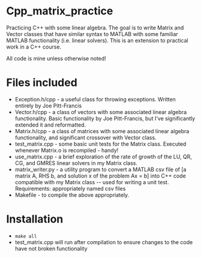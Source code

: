 # Cpp_matrix_practice
Practicing C++ with some linear algebra. The goal is to write Matrix and Vector classes that have similar syntax to MATLAB with some familiar MATLAB functionality (i.e. linear solvers). This is an extension to practical work in a C++ course.

All code is mine unless otherwise noted!

# Files included
* Exception.h/cpp - a useful class for throwing exceptions. Written entirely by Joe Pitt-Francis
* Vector.h/cpp - a class of vectors with some associated linear algebra functionality. Basic functionality by Joe Pitt-Francis, but I've significantly extended it and reformatted.
* Matrix.h/cpp - a class of matrices with some associated linear algebra functionality, and significant crossover with Vector class.
* test_matrix.cpp - some basic unit tests for the Matrix class. Executed whenever Matrix.o is recompiled - handy!
* use_matrix.cpp - a brief exploration of the rate of growth of the LU, QR, CG, and GMRES linear solvers in my Matrix class.
* matrix_writer.py - a utility program to convert a MATLAB csv file of [a matrix A, RHS b, and solution x of the problem Ax = b] into C++ code compatible with my Matrix class -- used for writing a unit test. Requirements: appropriately named csv files
* Makefile - to compile the above appropriately.

# Installation
* `make all`
* test_matrix.cpp will run after compilation to ensure changes to the code have not broken functionality